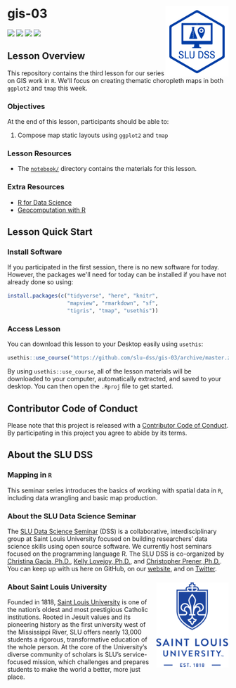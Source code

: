 # gis-03 <img src="/img/logo.png" align="right" />
[![](https://img.shields.io/badge/seminar-%20mapping%20in%20R-brightgreen.svg)](https://github.com/slu-dss/gis-03/)
[![](https://img.shields.io/badge/lesson%20status-under%20development-red.svg)](https://github.com/slu-dss/gis-03/)
[![](https://img.shields.io/github/release/slu-dss/gis-03.svg?label=version)](https://github.com/slu-dss/gis-03/releases)
[![](https://img.shields.io/github/last-commit/slu-dss/gis-03.svg)](https://github.com/slu-dss/gis-03/commits/master)

## Lesson Overview
This repository contains the third lesson for our series on GIS work in `R`. We'll focus on creating thematic choropleth maps in both `ggplot2` and `tmap` this week.

### Objectives
At the end of this lesson, participants should be able to:

1. Compose map static layouts using `ggplot2` and `tmap`

### Lesson Resources
* The [`notebook/`](/notebook) directory contains the materials for this lesson.

### Extra Resources
* [R for Data Science](https://r4ds.had.co.nz/)
* [Geocomputation with R](https://geocompr.robinlovelace.net)

## Lesson Quick Start
### Install Software
If you participated in the first session, there is no new software for today. However, the packages we'll need for today can be installed if you have not already done so using:

```r
install.packages(c("tidyverse", "here", "knitr",
                   "mapview", "rmarkdown", "sf",
                   "tigris", "tmap", "usethis"))
```

### Access Lesson
You can download this lesson to your Desktop easily using `usethis`:

```r
usethis::use_course("https://github.com/slu-dss/gis-03/archive/master.zip")
```

By using `usethis::use_course`, all of the lesson materials will be downloaded to your computer, automatically extracted, and saved to your desktop. You can then open the `.Rproj` file to get started.

## Contributor Code of Conduct
Please note that this project is released with a [Contributor Code of Conduct](.github/CODE_OF_CONDUCT.md). By participating in this project you agree to abide by its terms.

## About the SLU DSS
### Mapping in `R`
This seminar series introduces the basics of working with spatial data in `R`, including data wrangling and basic map production.

### About the SLU Data Science Seminar
The [SLU Data Science Seminar](https://slu-dss.githb.io) (DSS) is a collaborative, interdisciplinary group at Saint Louis University focused on building researchers’ data science skills using open source software. We currently host seminars focused on the programming language R. The SLU DSS is co-organized by [Christina Gacia, Ph.D.](mailto:christina.garcia@slu.edu), [Kelly Lovejoy, Ph.D.](mailto:kelly.lovejoy@slu.edu), and [Christopher Prener, Ph.D.](mailto:chris.prener@slu.edu}). You can keep up with us here on GitHub, on our [website](https://slu-dss.githb.io), and on [Twitter](https://twitter.com/SLUDSS).

### About Saint Louis University <img src="/img/sluLogo.png" align="right" />
Founded in 1818, [Saint Louis University](http://www.slu.edu) is one of the nation’s oldest and most prestigious Catholic institutions. Rooted in Jesuit values and its pioneering history as the first university west of the Mississippi River, SLU offers nearly 13,000 students a rigorous, transformative education of the whole person. At the core of the University’s diverse community of scholars is SLU’s service-focused mission, which challenges and prepares students to make the world a better, more just place.
